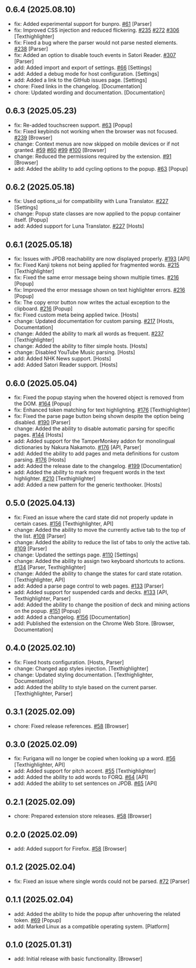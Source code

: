 ## 0.6.4 (2025.08.10)
- fix: Added experimental support for bunpro. [#61](https://github.com/Kagu-chan/anki-jpdb.reader/issues/61) [Parser]
- fix: Improved CSS injection and reduced flickering. [#235](https://github.com/Kagu-chan/anki-jpdb.reader/issues/235) [#272](https://github.com/Kagu-chan/anki-jpdb.reader/issues/272) [#306](https://github.com/Kagu-chan/anki-jpdb.reader/issues/306) [Texthighlighter]
- fix: Fixed a bug where the parser would not parse nested elements. [#238](https://github.com/Kagu-chan/anki-jpdb.reader/issues/238) [Parser]
- fix: Added an option to disable touch events in Satori Reader. [#307](https://github.com/Kagu-chan/anki-jpdb.reader/issues/307) [Parser]
- add: Added import and export of settings. [#66](https://github.com/Kagu-chan/anki-jpdb.reader/issues/66) [Settings]
- add: Added a debug mode for host configuration. [Settings]
- add: Added a link to the GitHub issues page. [Settings]
- chore: Fixed links in the changelog. [Documentation]
- chore: Updated wording and documentation. [Documentation]


## 0.6.3 (2025.05.23)
- fix: Re-added touchscreen support. [#63](https://github.com/Kagu-chan/anki-jpdb.reader/issues/63) [Popup]
- fix: Fixed keybinds not working when the browser was not focused. [#239](https://github.com/Kagu-chan/anki-jpdb.reader/issues/239) [Browser]
- change: Context menus are now skipped on mobile devices or if not granted. [#59](https://github.com/Kagu-chan/anki-jpdb.reader/issues/59) [#60](https://github.com/Kagu-chan/anki-jpdb.reader/issues/60) [#99](https://github.com/Kagu-chan/anki-jpdb.reader/issues/99) [#100](https://github.com/Kagu-chan/anki-jpdb.reader/issues/100) [Browser]
- change: Reduced the permissions required by the extension. [#91](https://github.com/Kagu-chan/anki-jpdb.reader/issues/91) [Browser]
- add: Added the ability to add cycling options to the popup. [#63](https://github.com/Kagu-chan/anki-jpdb.reader/issues/63) [Popup]


## 0.6.2 (2025.05.18)
- fix: Used options_ui for compatibility with Luna Translator. [#227](https://github.com/Kagu-chan/anki-jpdb.reader/issues/227) [Settings]
- change: Popup state classes are now applied to the popup container itself. [Popup]
- add: Added support for Luna Translator. [#227](https://github.com/Kagu-chan/anki-jpdb.reader/issues/227) [Hosts]


## 0.6.1 (2025.05.18)
- fix: Issues with JPDB reachability are now displayed properly. [#193](https://github.com/Kagu-chan/anki-jpdb.reader/issues/193) [API]
- fix: Fixed Kanji tokens not being applied for fragmented words. [#215](https://github.com/Kagu-chan/anki-jpdb.reader/issues/215) [Texthighlighter]
- fix: Fixed the same error message being shown multiple times. [#216](https://github.com/Kagu-chan/anki-jpdb.reader/issues/216) [Popup]
- fix: Improved the error message shown on text highlighter errors. [#216](https://github.com/Kagu-chan/anki-jpdb.reader/issues/216) [Popup]
- fix: The copy error button now writes the actual exception to the clipboard. [#216](https://github.com/Kagu-chan/anki-jpdb.reader/issues/216) [Popup]
- fix: Fixed custom meta being applied twice. [Hosts]
- change: Updated documentation for custom parsing. [#217](https://github.com/Kagu-chan/anki-jpdb.reader/issues/217) [Hosts, Documentation]
- change: Added the ability to mark all words as frequent. [#237](https://github.com/Kagu-chan/anki-jpdb.reader/issues/237) [Texthighlighter]
- change: Added the ability to filter simple hosts. [Hosts]
- change: Disabled YouTube Music parsing. [Hosts]
- add: Added NHK News support. [Hosts]
- add: Added Satori Reader support. [Hosts]


## 0.6.0 (2025.05.04)
- fix: Fixed the popup staying when the hovered object is removed from the DOM. [#164](https://github.com/Kagu-chan/anki-jpdb.reader/issues/164) [Popup]
- fix: Enhanced token matching for text highlighting. [#176](https://github.com/Kagu-chan/anki-jpdb.reader/issues/176) [Texthighlighter]
- fix: Fixed the parse page button being shown despite the option being disabled. [#190](https://github.com/Kagu-chan/anki-jpdb.reader/issues/190) [Parser]
- change: Added the ability to disable automatic parsing for specific pages. [#144](https://github.com/Kagu-chan/anki-jpdb.reader/issues/144) [Hosts]
- add: Added support for the TamperMonkey addon for monolingual dictionaries by Nakura Nakamoto. [#176](https://github.com/Kagu-chan/anki-jpdb.reader/issues/176) [API, Parser]
- add: Added the ability to add pages and meta definitions for custom parsing. [#176](https://github.com/Kagu-chan/anki-jpdb.reader/issues/176) [Hosts]
- add: Added the release date to the changelog. [#199](https://github.com/Kagu-chan/anki-jpdb.reader/issues/199) [Documentation]
- add: Added the ability to mark more frequent words in the text highlighter. [#210](https://github.com/Kagu-chan/anki-jpdb.reader/issues/210) [Texthighlighter]
- add: Added a new pattern for the generic texthooker. [Hosts]


## 0.5.0 (2025.04.13)
- fix: Fixed an issue where the card state did not properly update in certain cases. [#156](https://github.com/Kagu-chan/anki-jpdb.reader/issues/156) [Texthighlighter, API]
- change: Added the ability to move the currently active tab to the top of the list. [#108](https://github.com/Kagu-chan/anki-jpdb.reader/issues/108) [Parser]
- change: Added the ability to reduce the list of tabs to only the active tab. [#109](https://github.com/Kagu-chan/anki-jpdb.reader/issues/109) [Parser]
- change: Updated the settings page. [#110](https://github.com/Kagu-chan/anki-jpdb.reader/issues/110) [Settings]
- change: Added the ability to assign two keyboard shortcuts to actions. [#134](https://github.com/Kagu-chan/anki-jpdb.reader/issues/134) [Parser, Texthighlighter]
- change: Added the ability to change the states for card state rotation. [Texthighlighter, API]
- add: Added a parse page control to web pages. [#133](https://github.com/Kagu-chan/anki-jpdb.reader/issues/133) [Parser]
- add: Added support for suspended cards and decks. [#133](https://github.com/Kagu-chan/anki-jpdb.reader/issues/133) [API, Texthighlighter, Parser]
- add: Added the ability to change the position of deck and mining actions on the popup. [#151](https://github.com/Kagu-chan/anki-jpdb.reader/issues/151) [Popup]
- add: Added a changelog. [#156](https://github.com/Kagu-chan/anki-jpdb.reader/issues/156) [Documentation]
- add: Published the extension on the Chrome Web Store. [Browser, Documentation]


## 0.4.0 (2025.02.10)
- fix: Fixed hosts configuration. [Hosts, Parser]
- change: Changed app styles injection. [Texthighlighter]
- change: Updated styling documentation. [Texthighlighter, Documentation]
- add: Added the ability to style based on the current parser. [Texthighlighter, Parser]


## 0.3.1 (2025.02.09)
- chore: Fixed release references. [#58](https://github.com/Kagu-chan/anki-jpdb.reader/issues/58) [Browser]


## 0.3.0 (2025.02.09)
- fix: Furigana will no longer be copied when looking up a word. [#56](https://github.com/Kagu-chan/anki-jpdb.reader/issues/56) [Texthighlighter, API]
- add: Added support for pitch accent. [#55](https://github.com/Kagu-chan/anki-jpdb.reader/issues/55) [Texthighlighter]
- add: Added the ability to add words to FORQ. [#64](https://github.com/Kagu-chan/anki-jpdb.reader/issues/64) [API]
- add: Added the ability to set sentences on JPDB. [#65](https://github.com/Kagu-chan/anki-jpdb.reader/issues/65) [API]


## 0.2.1 (2025.02.09)
- chore: Prepared extension store releases. [#58](https://github.com/Kagu-chan/anki-jpdb.reader/issues/58) [Browser]


## 0.2.0 (2025.02.09)
- add: Added support for Firefox. [#58](https://github.com/Kagu-chan/anki-jpdb.reader/issues/58) [Browser]


## 0.1.2 (2025.02.04)
- fix: Fixed an issue where single words could not be parsed. [#72](https://github.com/Kagu-chan/anki-jpdb.reader/issues/72) [Parser]


## 0.1.1 (2025.02.04)
- add: Added the ability to hide the popup after unhovering the related token. [#69](https://github.com/Kagu-chan/anki-jpdb.reader/issues/69) [Popup]
- add: Marked Linux as a compatible operating system. [Platform]


## 0.1.0 (2025.01.31)
- add: Initial release with basic functionality. [Browser]

